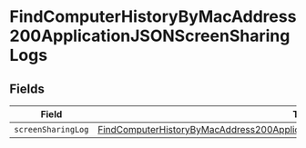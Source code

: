 # FindComputerHistoryByMacAddress200ApplicationJSONScreenSharingLogs


## Fields

| Field                                                                                                                                                                                               | Type                                                                                                                                                                                                | Required                                                                                                                                                                                            | Description                                                                                                                                                                                         |
| --------------------------------------------------------------------------------------------------------------------------------------------------------------------------------------------------- | --------------------------------------------------------------------------------------------------------------------------------------------------------------------------------------------------- | --------------------------------------------------------------------------------------------------------------------------------------------------------------------------------------------------- | --------------------------------------------------------------------------------------------------------------------------------------------------------------------------------------------------- |
| `screenSharingLog`                                                                                                                                                                                  | [FindComputerHistoryByMacAddress200ApplicationJSONScreenSharingLogsScreenSharingLog](../../models/operations/findcomputerhistorybymacaddress200applicationjsonscreensharinglogsscreensharinglog.md) | :heavy_minus_sign:                                                                                                                                                                                  | N/A                                                                                                                                                                                                 |